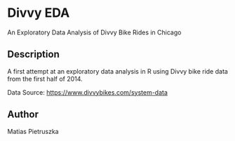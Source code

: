 # Divvy EDA
An Exploratory Data Analysis of Divvy Bike Rides in Chicago

## Description

A first attempt at an exploratory data analysis in R using Divvy bike ride data from the first half of 2014.

Data Source: https://www.divvybikes.com/system-data

## Author

Matias Pietruszka
